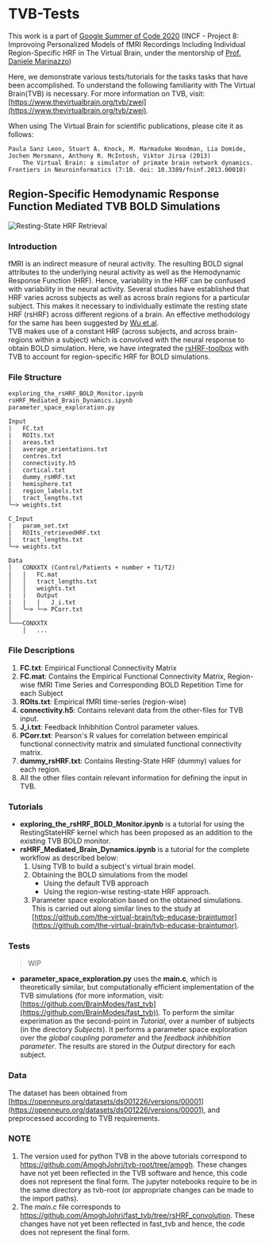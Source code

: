 # TVB-Tests

 This work is a part of [Google Summer of Code 2020](https://www.incf.org/activities/gsoc) (INCF - Project 8: Improvoing Personalized Models of fMRI Recordings Including Individual Region-Specific HRF in The Virtual Brain, under the mentorship of [Prof. Daniele Marinazzo](https://users.ugent.be/~dmarinaz/))

Here, we demonstrate various tests/tutorials for the tasks tasks that have been accomplished. To understand the following familiarity with The Virtual Brain(TVB) is necessary. For more information on TVB, visit: [https://www.thevirtualbrain.org/tvb/zwei](https://www.thevirtualbrain.org/tvb/zwei).

When using The Virtual Brain for scientific publications, please cite it as follows:  
<pre><code>Paula Sanz Leon, Stuart A. Knock, M. Marmaduke Woodman, Lia Domide,
Jochen Mersmann, Anthony R. McIntosh, Viktor Jirsa (2013)
    The Virtual Brain: a simulator of primate brain network dynamics.
Frontiers in Neuroinformatics (7:10. doi: 10.3389/fninf.2013.00010)</code></pre>

## Region-Specific Hemodynamic Response Function Mediated TVB BOLD Simulations

![Resting-State HRF Retrieval](https://raw.githubusercontent.com/compneuro-da/rsHRF/master/docs/BOLD_HRF.png)

### Introduction
fMRI is an indirect measure of neural activity. The resulting BOLD signal attributes to the underlying neural activity as well as the Hemodynamic Response Function (HRF). Hence, variability in the HRF can be confused with variability in the neural activity. Several studies have established that HRF varies across subjects as well as across brain regions for a particular subject. This makes it necessary to individually estimate the resting state HRF (rsHRF) across different regions of a brain. An effective methodology for the same has been suggested by [Wu et.al](10.1016/j.media.2013.01.003 "Link To Paper"). <br>
TVB makes use of a constant HRF (across subjects, and across brain-regions within a subject) which is convolved with the neural response to obtain BOLD simulation. Here, we have integrated the [rsHRF-toolbox](https://www.nitrc.org/projects/rshrf) with TVB to account for region-specific HRF for BOLD simulations.

### File Structure
```
exploring_the_rsHRF_BOLD_Monitor.ipynb
rsHRF_Mediated_Brain_Dynamics.ipynb
parameter_space_exploration.py

Input
|   FC.txt
|   ROIts.txt
|   areas.txt
|   average_orientations.txt
|   centres.txt
|   connectivity.h5
|   cortical.txt
|   dummy_rsHRF.txt
|   hemisphere.txt
|   region_labels.txt
|   tract_lengths.txt
└─> weights.txt

C_Input
|   param_set.txt
|   ROIts_retrievedHRF.txt
|   tract_lengths.txt
└─> weights.txt

Data
│   CONXXTX (Control/Patients + number + T1/T2)
|   |   FC.mat
│   │   tract_lengths.txt
│   │   weights.txt
|   |   Output
|   |   |   J_i.txt
|   └─> └─> PCorr.txt
│   
└───CONXXTX
    │   ...
```

### File Descriptions

1. **FC.txt**: Empirical Functional Connectivity Matrix
2. **FC.mat**: Contains the Empirical Functional Connectivity Matrix, Region-wise fMRI Time Series and Corresponding BOLD Repetition Time for each Subject
3. **ROIts.txt**: Empirical fMRI time-series (region-wise)
4. **connectivity.h5**: Contains relevant data from the other-files for TVB input.
5. **J_i.txt**: Feedback Inhibhition Control parameter values.
6. **PCorr.txt**: Pearson's R values for correlation between empirical functional connectivity matrix and simulated functional connectivity matrix.
7. **dummy_rsHRF.txt**: Contains Resting-State HRF (dummy) values for each region.
8. All the other files contain relevant information for defining the input in TVB.

### Tutorials
* **exploring_the_rsHRF_BOLD_Monitor.ipynb** is a tutorial for using the RestingStateHRF kernel which has been proposed as an addition to the existing TVB BOLD monitor.
* **rsHRF_Mediated_Brain_Dynamics.ipynb** is a tutorial for the complete workflow as described below:
    1. Using TVB to build a subject's virtual brain model.
    2. Obtaining the BOLD simulations from the model
        * Using the default TVB approach
        * Using the region-wise resting-state HRF approach.
    3. Parameter space exploration based on the obtained simulations.
<br> This is carried out along similar lines to the study at [https://github.com/the-virtual-brain/tvb-educase-braintumor](https://github.com/the-virtual-brain/tvb-educase-braintumor).

### Tests
> WIP
* **parameter_space_exploration.py** uses the **main.c**, which is theoretically similar, but computationally efficient implementation of the TVB simulations (for more information, visit: [https://github.com/BrainModes/fast_tvb](https://github.com/BrainModes/fast_tvb)). To perform the similar experimation as the second-point in *Tutorial*, over a number of subjects (in the directory *Subjects*). It performs a parameter space exploration over the *global coupling parameter* and the *feedback inhibhition parameter*. The results are stored in the *Output* directory for each subject.

### Data
The dataset has been obtained from [https://openneuro.org/datasets/ds001226/versions/00001](https://openneuro.org/datasets/ds001226/versions/00001), and preprocessed according to TVB requirements.

### NOTE
1. The version used for python TVB in the above tutorials correspond to https://github.com/AmoghJohri/tvb-root/tree/amogh. These changes have not yet been reflected in the TVB software and hence, this code does not represent the final form. The jupyter notebooks require to be in the same directory as tvb-root (or appropriate changes can be made to the import paths).
2. The *main.c* file corresponds to https://github.com/AmoghJohri/fast_tvb/tree/rsHRF_convolution. These changes have not yet been reflected in fast_tvb and hence, the code does not represent the final form.